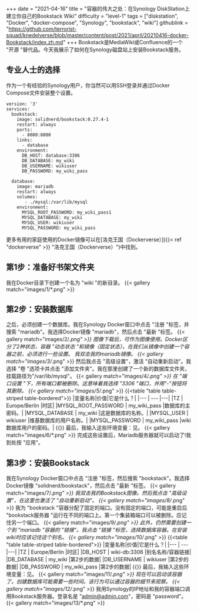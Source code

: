 +++
date = "2021-04-16"
title = "容器的伟大之处：在Synology DiskStation上建立你自己的Bookstack Wiki"
difficulty = "level-1"
tags = ["diskstation", "Docker", "docker-compose", "Synology", "bookstack", "wiki"]
githublink = "https://github.com/terrorist-squad/knedelverse/blob/master/content/post/2021/april/20210416-docker-Bookstack/index.zh.md"
+++
Bookstack是MediaWiki或Confluence的一个 "开源 "替代品。今天我展示了如何在Synology磁盘站上安装Bookstack服务。
## 专业人士的选择
作为一个有经验的Synology用户，你当然可以用SSH登录并通过Docker Compose文件安装整个设置。
```
version: '3'
services:
  bookstack:
    image: solidnerd/bookstack:0.27.4-1
    restart: always
    ports:
      - 8080:8080
    links:
      - database
    environment:
      DB_HOST: database:3306
      DB_DATABASE: my_wiki
      DB_USERNAME: wikiuser
      DB_PASSWORD: my_wiki_pass
      
  database:
    image: mariadb
    restart: always
    volumes:
       - ./mysql:/var/lib/mysql
    environment:
      MYSQL_ROOT_PASSWORD: my_wiki_pass1
      MYSQL_DATABASE: my_wiki
      MYSQL_USER: wikiuser
      MYSQL_PASSWORD: my_wiki_pass

```
更多有用的家庭使用的Docker镜像可以在[洛克王国（Dockerverse）]({{< ref "dockerverse" >}} "洛克王国（Dockerverse）")中找到。
## 第1步：准备好书架文件夹
我在Docker目录下创建一个名为 "wiki "的新目录。
{{< gallery match="images/1/*.png" >}}

## 第2步：安装数据库
之后，必须创建一个数据库。我在Synology Docker窗口中点击 "注册 "标签，并搜索 "mariadb"。我选择Docker镜像 "mariadb"，然后点击 "最新 "标签。
{{< gallery match="images/2/*.png" >}}
图像下载后，可作为图像使用。Docker区分了2种状态，容器 "动态状态 "和镜像（固定状态）。在我们从镜像中创建一个容器之前，必须进行一些设置。 我双击我的mariadb镜像。
{{< gallery match="images/3/*.png" >}}
然后我点击 "高级设置"，激活 "自动重新启动"。我选择 "卷 "选项卡并点击 "添加文件夹"。我在那里创建了一个新的数据库文件夹，挂载路径为"/var/lib/mysql"。
{{< gallery match="images/4/*.png" >}}
在 "端口设置 "下，所有端口都被删除。这意味着我选择 "3306 "端口，并用"-"按钮将其删除。
{{< gallery match="images/5/*.png" >}}
{{<table "table table-striped table-bordered">}}
|变量名称|价值|它是什么？|
|--- | --- |---|
|TZ	| Europe/Berlin |时区|
|MYSQL_ROOT_PASSWORD	|  my_wiki_pass |数据库的主密码。|
|MYSQL_DATABASE | 	my_wiki	|这是数据库的名称。|
|MYSQL_USER	|  wikiuser	|维基数据库的用户名称。|
|MYSQL_PASSWORD	|  my_wiki_pass	|wiki数据库用户的密码。|
{{</table>}}
最后，我输入这些环境变量：见。
{{< gallery match="images/6/*.png" >}}
完成这些设置后，Mariadb服务器就可以启动了!我到处按 "应用"。
## 第3步：安装Bookstack
我在Synology Docker窗口中点击 "注册 "标签，然后搜索 "bookstack"。我选择Docker镜像 "solidnerd/bookstack"，然后点击 "最新 "标签。
{{< gallery match="images/7/*.png" >}}
我双击我的Bookstack图像。然后我点击 "高级设置"，在这里也激活了 "自动重新启动"。
{{< gallery match="images/8/*.png" >}}
我为 "bookstack "容器分配了固定的端口。没有固定的端口，可能是重启后 "bookstack服务器 "运行在不同的端口上。第一个集装箱端口可以被删除。应记住另一个端口。
{{< gallery match="images/9/*.png" >}}
此外，仍然需要创建一个到 "mariadb "容器的 "链接"。我点击 "链接 "标签，选择数据库容器。在安装wiki时应该记住这个别名。
{{< gallery match="images/10/*.png" >}}
{{<table "table table-striped table-bordered">}}
|变量名称|价值|它是什么？|
|--- | --- |---|
|TZ	| Europe/Berlin |时区|
|DB_HOST	| wiki-db:3306	|别名名称/容器链接|
|DB_DATABASE	| my_wiki |第2步的数据|
|DB_USERNAME	| wikiuser |第2步的数据|
|DB_PASSWORD	| my_wiki_pass	|第2步的数据|
{{</table>}}
最后，我输入这些环境变量：见。
{{< gallery match="images/11/*.png" >}}
现在可以启动该容器了。创建数据库可能需要一些时间。该行为可以通过容器的细节来观察。
{{< gallery match="images/12/*.png" >}}
我用Synology的IP地址和我的容器端口调用Bookstack服务器。登录名是 "admin@admin.com"，密码是 "password"。
{{< gallery match="images/13/*.png" >}}
